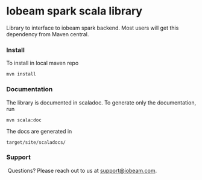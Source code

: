 # Iobeam spark scala library

Library to interface to iobeam spark backend. Most users will get this dependency from Maven central.

### Install
To install in local maven repo

    mvn install

### Documentation
The library is documented in scaladoc. To generate only the documentation, run 

	mvn scala:doc

The docs are generated in
 
	target/site/scaladocs/

### Support
 Questions? Please reach out to us at [support@iobeam.com](mailto:support@iobeam.com).
